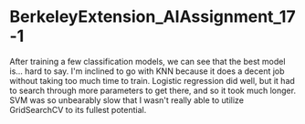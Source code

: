 # BerkeleyExtension_AIAssignment_17-1
After training a few classification models, we can see that the best model is... hard to say. I'm inclined to go with KNN because it does a decent job without taking too much time to train. Logistic regression did well, but it had to search through more parameters to get there, and so it took much longer. SVM was so unbearably slow that I wasn't really able to utilize GridSearchCV to its fullest potential.

